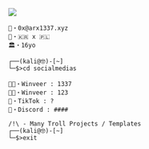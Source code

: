 ![](https://komarev.com/ghpvc/?username=intel1337)
```
📧・0x@arx1337.xyz
🏴・🇰🇷 x 🇵🇱
🏛️・16yo

┌──(kali@🤓)-[~]
└─$>cd socialmedias

🕵🏽・Winveer : 1337
🕵🏽・Winveer : 123
🔌・TikTok : ?
📀・Discord : ####

/!\ - Many Troll Projects / Templates
┌──(kali@🤓)-[~]
└─$>exit
 
